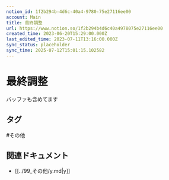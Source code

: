 ```yaml
---
notion_id: 1f2b294b-4d6c-40a4-9780-75e27116ee00
account: Main
title: 最終調整
url: https://www.notion.so/1f2b294b4d6c40a4978075e27116ee00
created_time: 2023-06-20T15:29:00.000Z
last_edited_time: 2023-07-11T13:16:00.000Z
sync_status: placeholder
sync_time: 2025-07-12T15:01:15.102582
---
```

# 最終調整

バッファも含めてます

## タグ

#その他 

## 関連ドキュメント

- [[../99_その他/y.md|y]]
